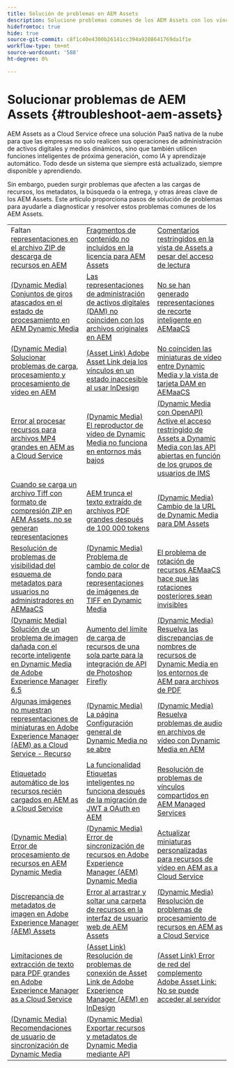 ```yaml
---
title: Solución de problemas en AEM Assets
description: Solucione problemas comunes de los AEM Assets con los vínculos del artículo para áreas clave s=s de los AEM Assets, como cargas, metadatos, búsquedas, envíos, etc.
hidefromtoc: true
hide: true
source-git-commit: c8f1c40e4300b26141cc394a9208641769da1f1e
workflow-type: tm+mt
source-wordcount: '588'
ht-degree: 0%

---
```



# Solucionar problemas de AEM Assets {#troubleshoot-aem-assets}

AEM Assets as a Cloud Service ofrece una solución PaaS nativa de la nube para que las empresas no solo realicen sus operaciones de administración de activos digitales y medios dinámicos, sino que también utilicen funciones inteligentes de próxima generación, como IA y aprendizaje automático. Todo desde un sistema que siempre está actualizado, siempre disponible y aprendiendo.

Sin embargo, pueden surgir problemas que afecten a las cargas de recursos, los metadatos, la búsqueda o la entrega, y otras áreas clave de los AEM Assets. Este artículo proporciona pasos de solución de problemas para ayudarle a diagnosticar y resolver estos problemas comunes de los AEM Assets.

<table>
  <tbody>
  <tr>
    <td>Faltan <a href="https://experienceleague.adobe.com/es/docs/experience-cloud-kcs/kbarticles/ka-27140">representaciones en el archivo ZIP de descarga de recursos en AEM</a> </td>
    <td><a href="https://experienceleague.adobe.com/es/docs/experience-cloud-kcs/kbarticles/ka-26616">Fragmentos de contenido no incluidos en la licencia para AEM Assets</a> </td>
    <td><a href="https://experienceleague.adobe.com/es/docs/experience-cloud-kcs/kbarticles/ka-26928">Comentarios restringidos en la vista de Assets a pesar del acceso de lectura</a> </td> 
    </tr>
    <tr>
    <td><a href="https://experienceleague.adobe.com/es/docs/experience-cloud-kcs/kbarticles/ka-26715"> (Dynamic Media) Conjuntos de giros atascados en el estado de procesamiento en AEM Dynamic Media</a> </td>
    <td><a href="https://experienceleague.adobe.com/es/docs/experience-cloud-kcs/kbarticles/ka-26639">Las representaciones de administración de activos digitales (DAM) no coinciden con los archivos originales en AEM</a> </td>
    <td><a href="https://experienceleague.adobe.com/es/docs/experience-cloud-kcs/kbarticles/ka-26873">No se han generado representaciones de recorte inteligente en AEMaaCS</a> </td> 
    </tr>
    <tr>
    <td><a href="https://experienceleague.adobe.com/es/docs/experience-cloud-kcs/kbarticles/ka-26533">(Dynamic Media) Solucionar problemas de carga, procesamiento y procesamiento de vídeo en AEM</a> </td>
    <td><a href="https://experienceleague.adobe.com/es/docs/experience-cloud-kcs/kbarticles/ka-26922">(Asset Link) Adobe Asset Link deja los vínculos en un estado inaccesible al usar InDesign</a> </td>
    <td><a href="https://experienceleague.adobe.com/es/docs/experience-cloud-kcs/kbarticles/ka-26677">No coinciden las miniaturas de vídeo entre Dynamic Media y la vista de tarjeta DAM en AEMaaCS</a> </td> 
    </tr>
    <tr>
  <td><a href="https://experienceleague.adobe.com/es/docs/experience-cloud-kcs/kbarticles/ka-26610">Error al procesar recursos para archivos MP4 grandes en AEM as a Cloud Service</a></td>
  <td><a href="https://experienceleague.adobe.com/es/docs/experience-cloud-kcs/kbarticles/ka-26871">(Dynamic Media) El reproductor de vídeo de Dynamic Media no funciona en entornos más bajos</a></td>
  <td><a href="https://experienceleague.adobe.com/es/docs/experience-cloud-kcs/kbarticles/ka-26103">(Dynamic Media con OpenAPI) Active el acceso restringido de Assets a Dynamic Media con las API abiertas en función de los grupos de usuarios de IMS</a></td>
</tr>
<tr>
  <td><a href="https://experienceleague.adobe.com/es/docs/experience-cloud-kcs/kbarticles/ka-23916">Cuando se carga un archivo Tiff con formato de compresión ZIP en AEM Assets, no se generan representaciones</a></td>
  <td><a href="https://experienceleague.adobe.com/es/docs/experience-cloud-kcs/kbarticles/ka-26785">AEM trunca el texto extraído de archivos PDF grandes después de 100 000 tokens</a></td>
  <td><a href="https://experienceleague.adobe.com/es/docs/experience-cloud-kcs/kbarticles/ka-17628">(Dynamic Media) Cambio de la URL de Dynamic Media para DM Assets</a></td>
</tr>
<tr>
  <td><a href="https://experienceleague.adobe.com/es/docs/experience-cloud-kcs/kbarticles/ka-26655">Resolución de problemas de visibilidad del esquema de metadatos para usuarios no administradores en AEMaaCS</a></td>
  <td><a href="https://experienceleague.adobe.com/es/docs/experience-cloud-kcs/kbarticles/ka-26637">(Dynamic Media) Problema de cambio de color de fondo para representaciones de imágenes de TIFF en Dynamic Media</a></td>
  <td><a href="https://experienceleague.adobe.com/es/docs/experience-cloud-kcs/kbarticles/ka-26528">El problema de rotación de recursos AEMaaCS hace que las rotaciones posteriores sean invisibles</a></td>
</tr>
<tr>
  <td><a href="https://experienceleague.adobe.com/es/docs/experience-cloud-kcs/kbarticles/ka-26367">(Dynamic Media) Solución de un problema de imagen dañada con el recorte inteligente en Dynamic Media de Adobe Experience Manager 6.5</a></td>
  <td><a href="https://experienceleague.adobe.com/es/docs/experience-cloud-kcs/kbarticles/ka-26450">Aumento del límite de carga de recursos de una sola parte para la integración de API de Photoshop Firefly</a></td>
  <td><a href="https://experienceleague.adobe.com/es/docs/experience-cloud-kcs/kbarticles/ka-26461">(Dynamic Media) Resuelva las discrepancias de nombres de recursos de Dynamic Media en los entornos de AEM para archivos de PDF</a></td>
</tr>
<tr>
  <td><a href="https://experienceleague.adobe.com/es/docs/experience-cloud-kcs/kbarticles/ka-26233">Algunas imágenes no muestran representaciones de miniaturas en Adobe Experience Manager (AEM) as a Cloud Service - Recurso</a></td>
  <td><a href="https://experienceleague.adobe.com/es/docs/experience-cloud-kcs/kbarticles/ka-25294">(Dynamic Media) La página Configuración general de Dynamic Media no se abre</a></td>
  <td><a href="https://experienceleague.adobe.com/es/docs/experience-cloud-kcs/kbarticles/ka-26197">(Dynamic Media) Resuelva problemas de audio en archivos de vídeo con Dynamic Media en AEM</a></td>
</tr>
<tr>
  <td><a href="https://experienceleague.adobe.com/es/docs/experience-cloud-kcs/kbarticles/ka-25925">Etiquetado automático de los recursos recién cargados en AEM as a Cloud Service</a></td>
  <td><a href="https://experienceleague.adobe.com/es/docs/experience-cloud-kcs/kbarticles/ka-25889">La funcionalidad Etiquetas inteligentes no funciona después de la migración de JWT a OAuth en AEM</a></td>
  <td><a href="https://experienceleague.adobe.com/es/docs/experience-cloud-kcs/kbarticles/ka-25903">Resolución de problemas de vínculos compartidos en AEM Managed Services</a></td>
</tr>
<tr>
  <td><a href="https://experienceleague.adobe.com/es/docs/experience-cloud-kcs/kbarticles/ka-25607">(Dynamic Media) Error de procesamiento de recursos en AEM Dynamic Media</a></td>
  <td><a href="https://experienceleague.adobe.com/es/docs/experience-cloud-kcs/kbarticles/ka-25885">(Dynamic Media) Error de sincronización de recursos en Adobe Experience Manager (AEM) Dynamic Media</a></td>
  <td><a href="https://experienceleague.adobe.com/es/docs/experience-cloud-kcs/kbarticles/ka-25829">Actualizar miniaturas personalizadas para recursos de vídeo en AEM as a Cloud Service</a></td>
</tr>
<tr>
  <td><a href="https://experienceleague.adobe.com/es/docs/experience-cloud-kcs/kbarticles/ka-25828">Discrepancia de metadatos de imagen en Adobe Experience Manager (AEM) Assets</a></td>
  <td><a href="https://experienceleague.adobe.com/es/docs/experience-cloud-kcs/kbarticles/ka-21865">Error al arrastrar y soltar una carpeta de recursos en la interfaz de usuario web de AEM Assets</a></td>
  <td><a href="https://experienceleague.adobe.com/es/docs/experience-cloud-kcs/kbarticles/ka-25525">(Dynamic Media) Resolución de problemas de procesamiento de recursos en AEM as a Cloud Service</a></td>
</tr>
<tr>
  <td><a href="https://experienceleague.adobe.com/es/docs/experience-cloud-kcs/kbarticles/ka-25518">Limitaciones de extracción de texto para PDF grandes en Adobe Experience Manager as a Cloud Service</a></td>
  <td><a href="https://experienceleague.adobe.com/es/docs/experience-cloud-kcs/kbarticles/ka-25562">(Asset Link) Resolución de problemas de conexión de Asset Link de Adobe Experience Manager (AEM) en InDesign</a></td>
  <td><a href="https://experienceleague.adobe.com/es/docs/experience-cloud-kcs/kbarticles/ka-25506">(Asset Link) Error de red del complemento Adobe Asset Link: No se puede acceder al servidor</a></td>
</tr>
<tr>
  <td><a href="https://experienceleague.adobe.com/es/docs/experience-cloud-kcs/kbarticles/ka-25471">(Dynamic Media) Recomendaciones de usuario de sincronización de Dynamic Media</a></td>
  <td><a href="https://experienceleague.adobe.com/es/docs/experience-cloud-kcs/kbarticles/ka-26902">(Dynamic Media) Exportar recursos y metadatos de Dynamic Media mediante API</a></td>
  <td></td>
</tr>

</tbody>
  <table>


